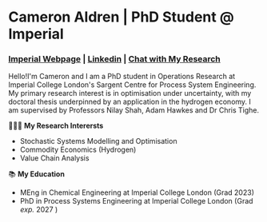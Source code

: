 # Cameron Aldren | PhD Student @ Imperial

### [Imperial Webpage](https://profiles.imperial.ac.uk/cameron.aldren19) | [Linkedin](https://www.linkedin.com/in/cameronaldren/) | [Chat with My Research](https://camgpt-7i3u.onrender.com/)

Hello!I'm Cameron and I am a PhD student in Operations Research at Imperial College London's Sargent Centre for Process System Engineering. My primary research interest is in optimisation under uncertainty, with my doctoral thesis underpinned by an application in the hydrogen economy. I am supervised by Professors Nilay Shah, Adam Hawkes and Dr Chris Tighe.

👨🏼‍🔬 __My Research Interersts__
- Stochastic Systems Modelling and Optimisation
- Commodity Economics (Hydrogen)
- Value Chain Analysis

📚 __My Education__
- MEng in Chemical Engineering at Imperial College London (Grad 2023)
- PhD in Process Systems Engineering at Imperial College London (Grad *exp.* 2027 )
